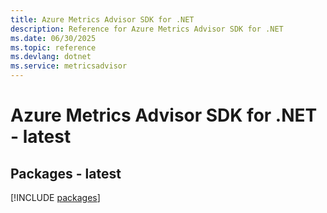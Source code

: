 ```yaml
---
title: Azure Metrics Advisor SDK for .NET
description: Reference for Azure Metrics Advisor SDK for .NET
ms.date: 06/30/2025
ms.topic: reference
ms.devlang: dotnet
ms.service: metricsadvisor
---
```

# Azure Metrics Advisor SDK for .NET - latest
## Packages - latest
[!INCLUDE [packages](metrics-advisor-index.md)]